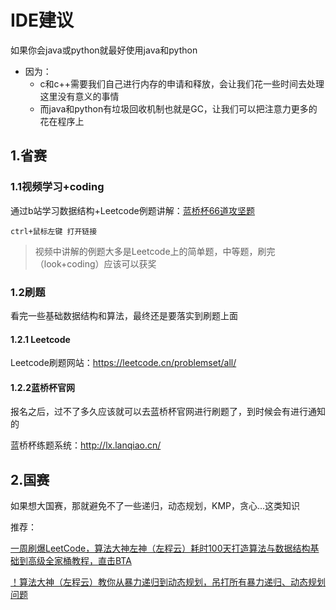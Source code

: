# IDE建议

如果你会java或python就最好使用java和python

- 因为：
    - c和c++需要我们自己进行内存的申请和释放，会让我们花一些时间去处理这里没有意义的事情
    - 而java和python有垃圾回收机制也就是GC，让我们可以把注意力更多的花在程序上



## 1.省赛

### 1.1视频学习+coding

通过b站学习数据结构+Leetcode例题讲解：[蓝桥杯66道攻坚题](https://www.bilibili.com/video/BV1hi4y1k7Ho/)

`ctrl+鼠标左键 打开链接`

> 视频中讲解的例题大多是Leetcode上的简单题，中等题，刷完（look+coding）应该可以获奖

### 1.2刷题

看完一些基础数据结构和算法，最终还是要落实到刷题上面

#### 1.2.1 Leetcode

Leetcode刷题网站：https://leetcode.cn/problemset/all/

#### 1.2.2蓝桥杯官网

报名之后，过不了多久应该就可以去蓝桥杯官网进行刷题了，到时候会有进行通知的

蓝桥杯练题系统：http://lx.lanqiao.cn/



## 2.国赛

如果想大国赛，那就避免不了一些递归，动态规划，KMP，贪心...这类知识

推荐：

[一周刷爆LeetCode，算法大神左神（左程云）耗时100天打造算法与数据结构基础到高级全家桶教程，直击BTA](https://www.bilibili.com/video/BV13g41157hK/)

[！算法大神（左程云）教你从暴力递归到动态规划，吊打所有暴力递归、动态规划问题](https://www.bilibili.com/video/BV1ET4y1U7T6/)